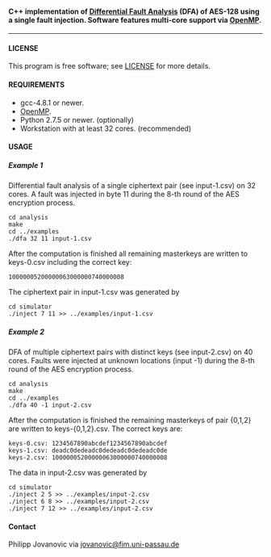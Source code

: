 
#### C++ implementation of [Differential Fault Analysis][1] (DFA) of AES-128 using a single fault injection. Software features multi-core support via [OpenMP][2].
---

#### LICENSE
This program is free software; see [LICENSE][3] for more details.

#### REQUIREMENTS
* gcc-4.8.1 or newer.
* [OpenMP][2].
* Python 2.7.5 or newer. (optionally)
* Workstation with at least 32 cores. (recommended)

#### USAGE
##### Example 1
Differential fault analysis of a single ciphertext pair (see input-1.csv) on 32
cores. A fault was injected in byte 11 during the 8-th round of the AES
encryption process.

    cd analysis
    make
    cd ../examples
    ./dfa 32 11 input-1.csv

After the computation is finished all remaining masterkeys are written to
keys-0.csv including the correct key:

    10000005200000063000000740000008

The ciphertext pair in input-1.csv was generated by

    cd simulator
    ./inject 7 11 >> ../examples/input-1.csv

##### Example 2
DFA of multiple ciphertext pairs with distinct keys (see input-2.csv) on 40
cores. Faults were injected at unknown locations (input -1) during the 8-th
round of the AES encryption process.

    cd analysis
    make
    cd ../examples
    ./dfa 40 -1 input-2.csv

After the computation is finished the remaining masterkeys of pair {0,1,2}
are written to keys-{0,1,2}.csv. The correct keys are:

    keys-0.csv: 1234567890abcdef1234567890abcdef
    keys-1.csv: deadc0dedeadc0dedeadc0dedeadc0de
    keys-2.csv: 10000005200000063000000740000008

The data in input-2.csv was generated by

    cd simulator
    ./inject 2 5 >> ../examples/input-2.csv
    ./inject 6 8 >> ../examples/input-2.csv
    ./inject 7 12 >> ../examples/input-2.csv

#### Contact
Philipp Jovanovic via <jovanovic@fim.uni-passau.de>

[1]: http://eprint.iacr.org/2009/575
[2]: http://openmp.org/
[3]: https://github.com/Daeinar/dfa-aes/blob/master/LICENSE

